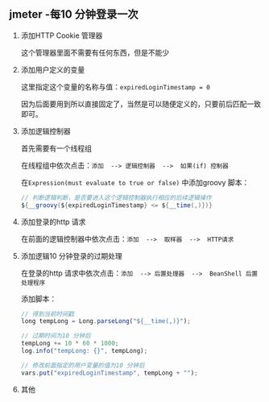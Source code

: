 







## jmeter -每10 分钟登录一次

1. 添加HTTP Cookie 管理器

   这个管理器里面不需要有任何东西，但是不能少

2. 添加用户定义的变量

   这里指定这个变量的名称与值：`expiredLoginTimestamp = 0`

   因为后面要用到所以直接固定了，当然是可以随便定义的，只要前后匹配一致即可。

3. 添加逻辑控制器

   首先需要有一个线程组

   在线程组中依次点击：`添加  --> 逻辑控制器  -->  如果(if) 控制器`

   在`Expression(must evaluate to true or false)` 中添加groovy 脚本：

   ```groovy
   // 判断逻辑判断，是否要进入这个逻辑控制器执行相应的后续逻辑操作
   ${__groovy(${expiredLoginTimestamp} <= ${__time(,)})}
   ```

4. 添加登录的http 请求

   在前面的逻辑控制器中依次点击：`添加  -->  取样器  -->  HTTP请求`

5. 添加逻辑10 分钟登录的过期处理

   在登录的http 请求中依次点击：`添加  --> 后置处理器  -->  BeanShell 后置处理程序`

   添加脚本：

   ```js
   // 得到当前时间戳
   long tempLong = Long.parseLong("${__time(,)}");
   
   // 过期时间为10 分钟后
   tempLong += 10 * 60 * 1000;
   log.info("tempLong: {}", tempLong);
   
   // 修改前面指定的用户变量的值为10 分钟后
   vars.put("expiredLoginTimestamp", tempLong + "");
   ```

6. 其他

